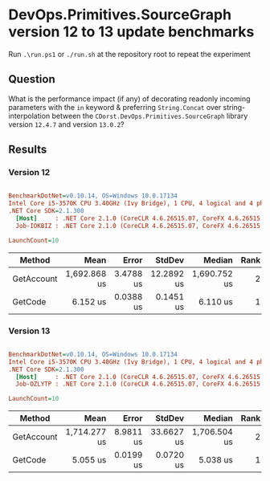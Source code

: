 # DevOps.Primitives.SourceGraph version 12 to 13 update benchmarks

Run `.\run.ps1` or `./run.sh` at the repository root to repeat the experiment

## Question

What is the performance impact (if any) of decorating readonly incoming parameters with the `in` keyword & preferring `String.Concat` over string-interpolation between the `CDorst.DevOps.Primitives.SourceGraph` library version `12.4.7` and version `13.0.2`?

## Results

### Version 12

``` ini

BenchmarkDotNet=v0.10.14, OS=Windows 10.0.17134
Intel Core i5-3570K CPU 3.40GHz (Ivy Bridge), 1 CPU, 4 logical and 4 physical cores
.NET Core SDK=2.1.300
  [Host]     : .NET Core 2.1.0 (CoreCLR 4.6.26515.07, CoreFX 4.6.26515.06), 64bit RyuJIT
  Job-IOKBIZ : .NET Core 2.1.0 (CoreCLR 4.6.26515.07, CoreFX 4.6.26515.06), 64bit RyuJIT

LaunchCount=10  

```
|     Method |         Mean |     Error |     StdDev |       Median | Rank |    Gen 0 |   Gen 1 | Allocated |
|----------- |-------------:|----------:|-----------:|-------------:|-----:|---------:|--------:|----------:|
| GetAccount | 1,692.868 us | 3.4788 us | 12.2892 us | 1,690.752 us |    2 | 128.9063 | 35.1563 | 399.64 KB |
|    GetCode |     6.152 us | 0.0388 us |  0.1451 us |     6.110 us |    1 |   1.8463 |       - |   5.69 KB |

### Version 13

``` ini

BenchmarkDotNet=v0.10.14, OS=Windows 10.0.17134
Intel Core i5-3570K CPU 3.40GHz (Ivy Bridge), 1 CPU, 4 logical and 4 physical cores
.NET Core SDK=2.1.300
  [Host]     : .NET Core 2.1.0 (CoreCLR 4.6.26515.07, CoreFX 4.6.26515.06), 64bit RyuJIT
  Job-OZLYTP : .NET Core 2.1.0 (CoreCLR 4.6.26515.07, CoreFX 4.6.26515.06), 64bit RyuJIT

LaunchCount=10  

```
|     Method |         Mean |     Error |     StdDev |       Median | Rank |    Gen 0 |   Gen 1 | Allocated |
|----------- |-------------:|----------:|-----------:|-------------:|-----:|---------:|--------:|----------:|
| GetAccount | 1,714.277 us | 8.9811 us | 33.6627 us | 1,706.504 us |    2 | 123.0469 | 39.0625 | 383.45 KB |
|    GetCode |     5.055 us | 0.0199 us |  0.0720 us |     5.038 us |    1 |   1.4496 |       - |   4.46 KB |
